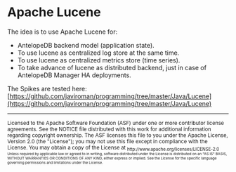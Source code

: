 # Apache Lucene

The idea is to use Apache Lucene for:

* AntelopeDB backend model \(application state\).
* To use lucene as centralized log store at the same time.
* To use lucene as centralized metrics store (time series).
* To take advance of lucene as distributed backend, just in case of AntelopeDB Manager HA deployments.

The Spikes are tested here:  [https://github.com/javiroman/programming/tree/master/Java/Lucene](https://github.com/javiroman/programming/tree/master/Java/Lucene)

---
<sub>
Licensed to the Apache Software Foundation (ASF) under one
or more contributor license agreements.  See the NOTICE file
distributed with this work for additional information
regarding copyright ownership.  The ASF licenses this file
to you under the Apache License, Version 2.0 (the
"License"); you may not use this file except in compliance
with the License.  You may obtain a copy of the License at

<sub>
  http://www.apache.org/licenses/LICENSE-2.0

<sub>
Unless required by applicable law or agreed to in writing,
software distributed under the License is distributed on an
"AS IS" BASIS, WITHOUT WARRANTIES OR CONDITIONS OF ANY
KIND, either express or implied.  See the License for the
specific language governing permissions and limitations
under the License.

